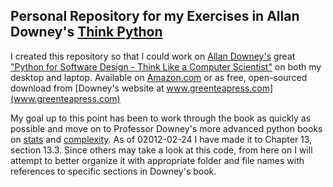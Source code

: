 ## Personal Repository for my Exercises in Allan Downey's [Think Python](http://greenteapress.com/thinkpython/index.html) 

I created this repository so that I could work on [Allan Downey's](http://greenteapress.com) great ["Python for Software Design - Think Like a Computer Scientist"](http://greenteapress.com/thinkpython/index.html) on both my desktop and laptop.  Available on [Amazon.com](http://www.amazon.com/dp/0521725968?tag=greenteapre01-20&camp=213381&creative=390973&linkCode=as4&creativeASIN=0521725968&adid=1RNQ6KVJC690DFN7E0QQ&&ref-refURL=http%3A%2F%2Fgreenteapress.com%2F) or as free, open-sourced download from [Downey's website at  www.greenteapress.com](www.greenteapress.com)    

My goal up to this point has been to work through the book as quickly as possible and move on to Professor Downey's more advanced python books on [stats](http://greenteapress.com/thinkstats/index.html) and [complexity](http://greenteapress.com/complexity/index.html).  As of 02012-02-24 I have made it to Chapter 13, section 13.3.  Since others may take a look at this code, from here on I will attempt to better organize it with appropriate folder and file names with references to specific sections in Downey's book.